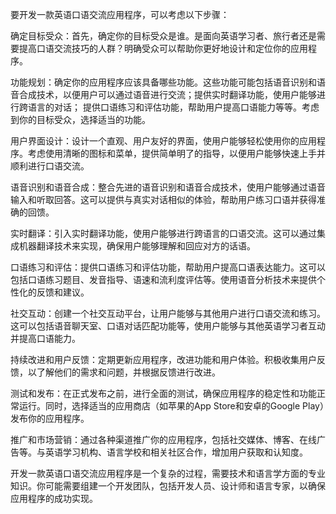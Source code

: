 要开发一款英语口语交流应用程序，可以考虑以下步骤：

确定目标受众：首先，确定你的目标受众是谁。是面向英语学习者、旅行者还是需要提高口语交流技巧的人群？明确受众可以帮助你更好地设计和定位你的应用程序。

功能规划：确定你的应用程序应该具备哪些功能。这些功能可能包括语音识别和语音合成技术，以便用户可以通过语音进行交流；提供实时翻译功能，使用户能够进行跨语言的对话；
提供口语练习和评估功能，帮助用户提高口语能力等等。考虑到你的目标受众，选择适当的功能。

用户界面设计：设计一个直观、用户友好的界面，使用户能够轻松使用你的应用程序。考虑使用清晰的图标和菜单，提供简单明了的指导，以便用户能够快速上手并顺利进行口语交流。

语音识别和语音合成：整合先进的语音识别和语音合成技术，使用户能够通过语音输入和听取回答。这可以提供与真实对话相似的体验，帮助用户练习口语并获得准确的回馈。

实时翻译：引入实时翻译功能，使用户能够进行跨语言的口语交流。这可以通过集成机器翻译技术来实现，确保用户能够理解和回应对方的话语。

口语练习和评估：提供口语练习和评估功能，帮助用户提高口语表达能力。这可以包括口语练习题目、发音指导、语速和流利度评估等。使用语音分析技术来提供个性化的反馈和建议。

社交互动：创建一个社交互动平台，让用户能够与其他用户进行口语交流和练习。这可以包括语音聊天室、口语对话匹配功能等，使用户能够与其他英语学习者互动并提高口语能力。

持续改进和用户反馈：定期更新应用程序，改进功能和用户体验。积极收集用户反馈，以了解他们的需求和问题，并根据反馈进行改进。

测试和发布：在正式发布之前，进行全面的测试，确保应用程序的稳定性和功能正常运行。同时，选择适当的应用商店（如苹果的App Store和安卓的Google Play）发布你的应用程序。

推广和市场营销：通过各种渠道推广你的应用程序，包括社交媒体、博客、在线广告等。与英语学习机构、语言学校和相关社区合作，增加用户获取和认知度。

开发一款英语口语交流应用程序是一个复杂的过程，需要技术和语言学方面的专业知识。你可能需要组建一个开发团队，包括开发人员、设计师和语言专家，以确保应用程序的成功实现。